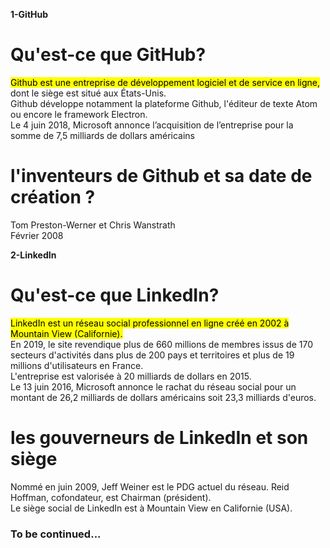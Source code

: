 <strong>1-GitHub</strong>
<h1>Qu'est-ce que GitHub?</h1>
<p>
  <mark>Github est une entreprise de développement logiciel et de service en ligne,</mark> dont le siège est situé aux États-Unis.
<br> Github développe notamment la plateforme Github, l'éditeur de texte Atom ou encore le framework Electron.
<br> Le 4 juin 2018, Microsoft annonce l’acquisition de l’entreprise pour la somme de 7,5 milliards de dollars américains 
</p> 
<h1> l'inventeurs de Github et sa date de création ? </h1> 
<p>
  Tom Preston-Werner et Chris Wanstrath<br> Février 2008
</p>

<strong>2-LinkedIn</strong>
<h1>Qu'est-ce que LinkedIn?</h1>
<p>
   <mark>LinkedIn est un réseau social professionnel en ligne créé en 2002 à Mountain View (Californie).</mark> </br>
   En 2019, le site revendique plus de 660 millions de membres issus de 170 secteurs d'activités dans plus de 200 pays et territoires et plus de 19 millions d'utilisateurs en France. </br>
   L'entreprise est valorisée à 20 milliards de dollars en 2015.</br>
   Le 13 juin 2016, Microsoft annonce le rachat du réseau social pour un montant de 26,2 milliards de dollars américains soit 23,3 milliards d'euros.
</p>
<h1>les gouverneurs de LinkedIn et son siège</h1>
<p>
   Nommé en juin 2009, Jeff Weiner est le PDG actuel du réseau. Reid Hoffman, cofondateur, est Chairman (président).</br> 
   Le siège social de LinkedIn est à Mountain View en Californie (USA).
</p>

<h3>To be continued...</h3>
